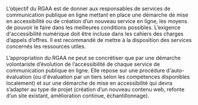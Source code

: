 L’objectif du RGAA est de donner aux responsables de services de communication publique en ligne mettant en place une démarche de mise en accessibilité ou de création d’un nouveau service en ligne, les moyens de pouvoir le faire dans les meilleures conditions possibles. L’exigence d'accessibilité numérique doit être incluse dans les cahiers des charges d’appels d’offres. Il est recommandé de mettre à la disposition des services concernés les ressources utiles.

L’appropriation du RGAA ne peut se concrétiser que par une démarche volontariste d’évolution de l’accessibilité de chaque service de communication publique en ligne. Elle repose sur une procédure d'auto-évaluation (ou d'évaluation par un tiers selon les compétences disponibles localement) et sur une démarche de mise en accessibilité qui devra s’adapter au type de projet (création d’un nouveau contenu web, refonte d’un site existant, amélioration continue, échantillonnage).
